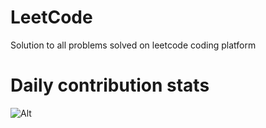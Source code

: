 # LeetCode
Solution to all problems solved on leetcode coding platform
# Daily contribution stats
![Alt](https://repobeats.axiom.co/api/embed/7b94dc1cf3ffb15301287ad265bd2287cd4572f3.svg "Repobeats analytics image")


